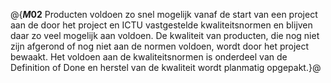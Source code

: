 @{**$M02$**
Producten voldoen zo snel mogelijk vanaf de start van een project aan de door het project en ICTU vastgestelde kwaliteitsnormen en blijven daar zo veel mogelijk aan voldoen. De kwaliteit van producten, die nog niet zijn afgerond of nog niet aan de normen voldoen, wordt door het project bewaakt. Het voldoen aan de kwaliteitsnormen is onderdeel van de Definition of Done en herstel van de kwaliteit wordt planmatig opgepakt.}@
